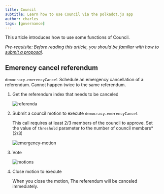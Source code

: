 ```yaml
---
title: Council
subtitle: Learn how to use Council via the polkadot.js app
author: charles
tags: [governance]
---
```


This article introduces how to use some functions of Council.

*Pre-requisite: Before reading this article, you should be familiar with [how to submit a proposal](/docs/gov-dev/governance-via-polkadotjs/#introduction).*

## Emerency cancel referendum

`democracy.emerencyCancel` Schedule an emergency cancellation of a referendum. Cannot happen twice to the same referendum.


1. Get the referendum index that needs to be canceled

	![referenda](../../../assets/img/governance-guide-for-developer/council/referenda.png)

1. Submit a council motion to execute `democracy.emerencyCancel`

	This call requires at least 2/3 members of the council to approve. Set the value of `threshold` parameter to the number of council members*(2/3)

	![emergency-motion](../../../assets/img/governance-guide-for-developer/council/emergency-motion.png)

1. Vote


	![motions](../../../assets/img/governance-guide-for-developer/council/motions.png)

1. Close motion to execute

	When you close the motion, The referendum will be canceled immediately.
